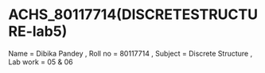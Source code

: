 
# ACHS_80117714(DISCRETESTRUCTURE-lab5)
Name = Dibika Pandey , Roll no = 80117714 , Subject = Discrete Structure , Lab work = 05 & 06
